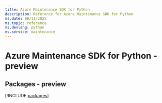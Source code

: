 ```yaml
---
title: Azure Maintenance SDK for Python
description: Reference for Azure Maintenance SDK for Python
ms.date: 09/11/2025
ms.topic: reference
ms.devlang: python
ms.service: maintenance
---
```

# Azure Maintenance SDK for Python - preview
## Packages - preview
[!INCLUDE [packages](maintenance-index.md)]